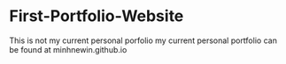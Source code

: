 # First-Portfolio-Website

This is not my current personal porfolio
my current personal portfolio can be found at minhnewin.github.io
